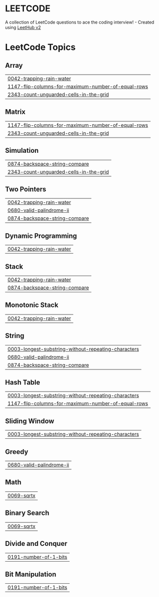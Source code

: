 # LEETCODE
A collection of LeetCode questions to ace the coding interview! - Created using [LeetHub v2](https://github.com/arunbhardwaj/LeetHub-2.0)

<!---LeetCode Topics Start-->
# LeetCode Topics
## Array
|  |
| ------- |
| [0042-trapping-rain-water](https://github.com/alphaorderly/LEETCODE/tree/master/0042-trapping-rain-water) |
| [1147-flip-columns-for-maximum-number-of-equal-rows](https://github.com/alphaorderly/LEETCODE/tree/master/1147-flip-columns-for-maximum-number-of-equal-rows) |
| [2343-count-unguarded-cells-in-the-grid](https://github.com/alphaorderly/LEETCODE/tree/master/2343-count-unguarded-cells-in-the-grid) |
## Matrix
|  |
| ------- |
| [1147-flip-columns-for-maximum-number-of-equal-rows](https://github.com/alphaorderly/LEETCODE/tree/master/1147-flip-columns-for-maximum-number-of-equal-rows) |
| [2343-count-unguarded-cells-in-the-grid](https://github.com/alphaorderly/LEETCODE/tree/master/2343-count-unguarded-cells-in-the-grid) |
## Simulation
|  |
| ------- |
| [0874-backspace-string-compare](https://github.com/alphaorderly/LEETCODE/tree/master/0874-backspace-string-compare) |
| [2343-count-unguarded-cells-in-the-grid](https://github.com/alphaorderly/LEETCODE/tree/master/2343-count-unguarded-cells-in-the-grid) |
## Two Pointers
|  |
| ------- |
| [0042-trapping-rain-water](https://github.com/alphaorderly/LEETCODE/tree/master/0042-trapping-rain-water) |
| [0680-valid-palindrome-ii](https://github.com/alphaorderly/LEETCODE/tree/master/0680-valid-palindrome-ii) |
| [0874-backspace-string-compare](https://github.com/alphaorderly/LEETCODE/tree/master/0874-backspace-string-compare) |
## Dynamic Programming
|  |
| ------- |
| [0042-trapping-rain-water](https://github.com/alphaorderly/LEETCODE/tree/master/0042-trapping-rain-water) |
## Stack
|  |
| ------- |
| [0042-trapping-rain-water](https://github.com/alphaorderly/LEETCODE/tree/master/0042-trapping-rain-water) |
| [0874-backspace-string-compare](https://github.com/alphaorderly/LEETCODE/tree/master/0874-backspace-string-compare) |
## Monotonic Stack
|  |
| ------- |
| [0042-trapping-rain-water](https://github.com/alphaorderly/LEETCODE/tree/master/0042-trapping-rain-water) |
## String
|  |
| ------- |
| [0003-longest-substring-without-repeating-characters](https://github.com/alphaorderly/LEETCODE/tree/master/0003-longest-substring-without-repeating-characters) |
| [0680-valid-palindrome-ii](https://github.com/alphaorderly/LEETCODE/tree/master/0680-valid-palindrome-ii) |
| [0874-backspace-string-compare](https://github.com/alphaorderly/LEETCODE/tree/master/0874-backspace-string-compare) |
## Hash Table
|  |
| ------- |
| [0003-longest-substring-without-repeating-characters](https://github.com/alphaorderly/LEETCODE/tree/master/0003-longest-substring-without-repeating-characters) |
| [1147-flip-columns-for-maximum-number-of-equal-rows](https://github.com/alphaorderly/LEETCODE/tree/master/1147-flip-columns-for-maximum-number-of-equal-rows) |
## Sliding Window
|  |
| ------- |
| [0003-longest-substring-without-repeating-characters](https://github.com/alphaorderly/LEETCODE/tree/master/0003-longest-substring-without-repeating-characters) |
## Greedy
|  |
| ------- |
| [0680-valid-palindrome-ii](https://github.com/alphaorderly/LEETCODE/tree/master/0680-valid-palindrome-ii) |
## Math
|  |
| ------- |
| [0069-sqrtx](https://github.com/alphaorderly/LEETCODE/tree/master/0069-sqrtx) |
## Binary Search
|  |
| ------- |
| [0069-sqrtx](https://github.com/alphaorderly/LEETCODE/tree/master/0069-sqrtx) |
## Divide and Conquer
|  |
| ------- |
| [0191-number-of-1-bits](https://github.com/alphaorderly/LEETCODE/tree/master/0191-number-of-1-bits) |
## Bit Manipulation
|  |
| ------- |
| [0191-number-of-1-bits](https://github.com/alphaorderly/LEETCODE/tree/master/0191-number-of-1-bits) |
<!---LeetCode Topics End-->